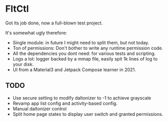 # FltCtl

Got its job done, now a full-blown test project. 

It's somewhat ugly therefore:

- Single module: in future I might need to split them, but not today. 
- Ton of permissions: Don't bother to write any runtime permission code.
- All the dependencies you dont need: for various tests and scripting. 
- Logs a lot: logger backed by a mmap file, easily spit 1k lines of log to your disk.
- UI from a Material3 and Jetpack Compose learner in 2021. 

## TODO

- Use secure setting to modify daltonizer to -1 to achieve grayscale
- Revamp app list config and activity-based config.
- Manual daltonizer control
- Split home page states to display user switch and granted permissions.
